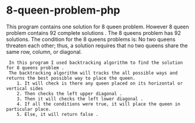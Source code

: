 # 8-queen-problem-php
This program contains one solution for 8 queen problem. However 8 queen problem contains 92 complete solutions . 
The 8 queens problem has 92 solutions.  The condition for the 8 queens problems is: 
	 No two queens threaten each other; thus, a solution requires that no two queens share the same row, column, or diagonal.

	 In this program I used backtracking algorithm to find the solution for 8 queens problem . 
	 The backtracking algorithm will tracks the all possible ways and returns the best possible way to place the queen.
	 	1. It will check is there any queen placed on its horizontal or vertical sides
	 	2. Then checks the left upper diagonal .
	 	3. Then it will checks the left lower diagonal .
	 	4. If all the conditions were true, it will place the queen in particular place.
	 	5. Else, it will return false .
